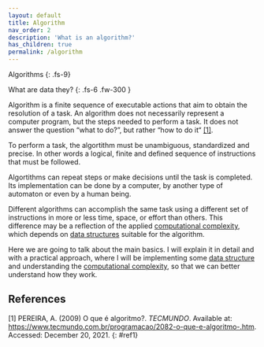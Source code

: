 ```yaml
---
layout: default
title: Algorithm 
nav_order: 2
description: 'What is an algorithm?'
has_children: true
permalink: /algorithm 
---
```


Algorithms
{: .fs-9}

What are data they?
{: .fs-6 .fw-300  }

Algorithm is a finite sequence of executable actions that aim to obtain the resolution of a task. An algorithm does not necessarily represent a computer program, but the steps needed to perform a task. It does not answer the question “what to do?”, but rather “how to do it“ [[1]](#ref1).

To perform a task, the algortithm must be unambiguous, standardized and precise. In other words a logical, finite and defined sequence of instructions that must be followed.

Algortithms can repeat steps or make decisions until the task is completed. Its implementation can be done by a computer, by another type of automaton or even by a human being.

Different algorithms can accomplish the same task using a different set of instructions in more or less time, space, or effort than others. This difference may be a reflection of the applied [computational complexity]({{site.baseurl}}/algorithm/computational_complexity), which depends on [data structures]({{site.baseurl}}/data_structure/) suitable for the algorithm.

Here we are going to talk about the main basics. I will explain it in detail and with a practical approach, where I will be implementing some [data structure]({{site.baseurl}}/data_structure/) and understanding the [computational complexity]({{site.baseurl}}/algorithm/computational_complexity), so that we can better understand how they work.

## References

[1] PEREIRA, A. (2009) O que é algoritmo?. *TECMUNDO*. Available at: <https://www.tecmundo.com.br/programacao/2082-o-que-e-algoritmo-.htm>. Accessed: December 20, 2021.
{: #ref1}
